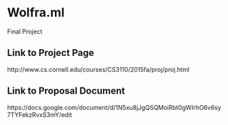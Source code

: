# Wolfra.ml
Final Project

<h2>Link to Project Page</h2>
http://www.cs.cornell.edu/courses/CS3110/2015fa/proj/proj.html

<h2>Link to Proposal Document</h2>
https://docs.google.com/document/d/1N5xu8jJgQSQMoiRbt0gWIrhO6v6sy7TYFekzRvxS3mY/edit

